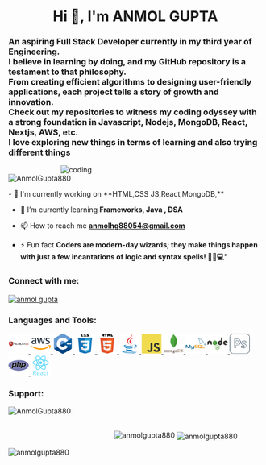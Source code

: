 <h1 align="center">Hi 👋, I'm ANMOL GUPTA</h1>
<h3 align="left">An aspiring Full Stack Developer currently in my third year of Engineering. <br />
  I believe in learning by doing, and my GitHub repository is a testament to that philosophy.<br/>
  From creating efficient algorithms to designing user-friendly applications, each project tells a story of growth and innovation. <br/>
  Check out my repositories to witness my coding odyssey with a strong foundation in Javascript, Nodejs, MongoDB, React, Nextjs, AWS, etc.<br/>
  I love exploring new things in terms of learning and also trying different things  </h3>

<img align="right" alt="coding" width="400" src="https://user-images.githubusercontent.com/55389276/140866485-8fb1c876-9a8f-4d6a-98dc-08c4981eaf70.gif">

<p align="left"> <img src="https://komarev.com/ghpvc/?username=AnmolGupta880&label=Profile%20views&color=0e75b6&style=flat" alt="AnmolGupta880" /> </p>
- 🔭 I'm currently working on **HTML,CSS JS,React,MongoDB,**

- 🌱 I’m currently learning **Frameworks, Java , DSA**

- 📫 How to reach me **anmolhg88054@gmail.com**

- ⚡ Fun fact **Coders are modern-day wizards; they make things happen with just a few incantations of logic and syntax spells! 🧙‍♂️💻"**

<h3 align="left">Connect with me:</h3>
<p align="left">
<a href="https://linkedin.com/in/anmol gupta" target="blank"><img align="center" src="https://raw.githubusercontent.com/rahuldkjain/github-profile-readme-generator/master/src/images/icons/Social/linked-in-alt.svg" alt="anmol gupta" height="30" width="40" /></a>
</p>

<h3 align="left">Languages and Tools:</h3>
<p align="left"> <a href="https://angular.io" target="_blank" rel="noreferrer"> <img src="https://raw.githubusercontent.com/devicons/devicon/master/icons/angularjs/angularjs-original-wordmark.svg" alt="angularjs" width="40" height="40"/> </a> <a href="https://aws.amazon.com" target="_blank" rel="noreferrer"> <img src="https://raw.githubusercontent.com/devicons/devicon/master/icons/amazonwebservices/amazonwebservices-original-wordmark.svg" alt="aws" width="40" height="40"/> </a> <a href="https://www.w3schools.com/cpp/" target="_blank" rel="noreferrer"> <img src="https://raw.githubusercontent.com/devicons/devicon/master/icons/cplusplus/cplusplus-original.svg" alt="cplusplus" width="40" height="40"/> </a> <a href="https://www.w3schools.com/css/" target="_blank" rel="noreferrer"> <img src="https://raw.githubusercontent.com/devicons/devicon/master/icons/css3/css3-original-wordmark.svg" alt="css3" width="40" height="40"/> </a> <a href="https://www.w3.org/html/" target="_blank" rel="noreferrer"> <img src="https://raw.githubusercontent.com/devicons/devicon/master/icons/html5/html5-original-wordmark.svg" alt="html5" width="40" height="40"/> </a> <a href="https://www.java.com" target="_blank" rel="noreferrer"> <img src="https://raw.githubusercontent.com/devicons/devicon/master/icons/java/java-original.svg" alt="java" width="40" height="40"/> </a> <a href="https://developer.mozilla.org/en-US/docs/Web/JavaScript" target="_blank" rel="noreferrer"> <img src="https://raw.githubusercontent.com/devicons/devicon/master/icons/javascript/javascript-original.svg" alt="javascript" width="40" height="40"/> </a> <a href="https://www.mongodb.com/" target="_blank" rel="noreferrer"> <img src="https://raw.githubusercontent.com/devicons/devicon/master/icons/mongodb/mongodb-original-wordmark.svg" alt="mongodb" width="40" height="40"/> </a> <a href="https://www.mysql.com/" target="_blank" rel="noreferrer"> <img src="https://raw.githubusercontent.com/devicons/devicon/master/icons/mysql/mysql-original-wordmark.svg" alt="mysql" width="40" height="40"/> </a> <a href="https://nodejs.org" target="_blank" rel="noreferrer"> <img src="https://raw.githubusercontent.com/devicons/devicon/master/icons/nodejs/nodejs-original-wordmark.svg" alt="nodejs" width="40" height="40"/> </a> <a href="https://www.photoshop.com/en" target="_blank" rel="noreferrer"> <img src="https://raw.githubusercontent.com/devicons/devicon/master/icons/photoshop/photoshop-line.svg" alt="photoshop" width="40" height="40"/> </a> <a href="https://www.php.net" target="_blank" rel="noreferrer"> <img src="https://raw.githubusercontent.com/devicons/devicon/master/icons/php/php-original.svg" alt="php" width="40" height="40"/> </a> <a href="https://reactjs.org/" target="_blank" rel="noreferrer"> <img src="https://raw.githubusercontent.com/devicons/devicon/master/icons/react/react-original-wordmark.svg" alt="react" width="40" height="40"/> </a> </p>

<h3 align="left">Support:</h3>
<p><a href="https://www.buymeacoffee.com/AnmolGupta880"> <img align="left" src="https://cdn.buymeacoffee.com/buttons/v2/default-yellow.png" height="50" width="210" alt="AnmolGupta880" /></a></p><br><br>

<p><img align="left" src="https://github-readme-stats.vercel.app/api/top-langs?username=anmolgupta880&show_icons=true&locale=en&layout=compact" alt="anmolgupta880" /></p>

<p>&nbsp;<img align="center" src="https://github-readme-stats.vercel.app/api?username=anmolgupta880&show_icons=true&locale=en" alt="anmolgupta880" /></p>

<p><img align="center" src="https://github-readme-streak-stats.herokuapp.com/?user=anmolgupta880&" alt="anmolgupta880" /></p>

